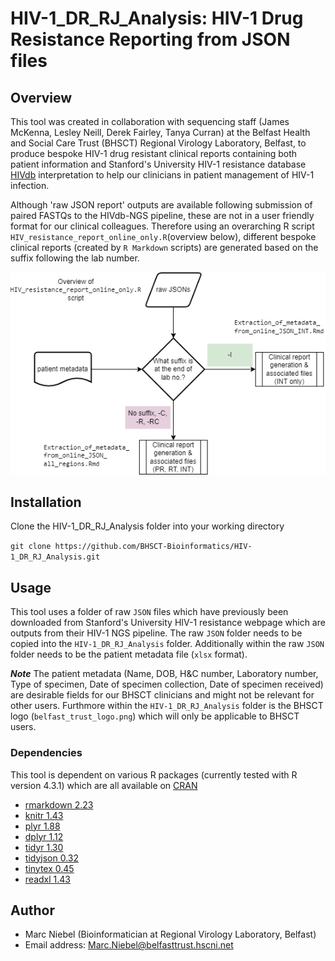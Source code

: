 # HIV-1_DR_RJ_Analysis: HIV-1 Drug Resistance Reporting from JSON files

## Overview
This tool was created in collaboration with sequencing staff (James McKenna, Lesley Neill, Derek Fairley, Tanya Curran) at the Belfast Health and Social Care Trust (BHSCT) Regional Virology Laboratory, Belfast, to produce bespoke HIV-1 drug resistant clinical reports containing both patient information and Stanford's University HIV-1 resistance database [HIVdb](https://hivdb.stanford.edu/hivdb/by-reads/) interpretation to help our clinicians in patient management of HIV-1 infection.

Although 'raw JSON report' outputs are available following submission of paired FASTQs to the HIVdb-NGS pipeline, these are not in a user friendly format for our clinical colleagues. Therefore using an overarching R script `HIV_resistance_report_online_only.R`(overview below), different bespoke clinical reports (created by `R Markdown` scripts) are generated based on the suffix following the lab number.

![](https://github.com/BHSCT-Bioinformatics/HIV-1_DR_RJ_Analysis/blob/main/Clinical_report_generation_workflow_v2.drawio.png?raw=true)

## Installation

Clone the HIV-1_DR_RJ_Analysis folder into your working directory

`git clone https://github.com/BHSCT-Bioinformatics/HIV-1_DR_RJ_Analysis.git`

## Usage
This tool uses a folder of raw `JSON` files which have previously been downloaded from Stanford's University HIV-1 resistance webpage which are outputs from their HIV-1 NGS pipeline. The raw `JSON` folder needs to be copied into the `HIV-1_DR_RJ_Analysis` folder. Additionally within the raw `JSON` folder needs to be the patient metadata file (`xlsx` format). 

***Note*** The patient metadata (Name, DOB, H&C number, Laboratory number, Type of specimen, Date of specimen collection, Date of specimen received) are desirable fields for our BHSCT clinicians and might not be relevant for other users. Furthmore within the `HIV-1_DR_RJ_Analysis` folder is the BHSCT logo (`belfast_trust_logo.png`) which will only be applicable to BHSCT users.


### Dependencies
This tool is dependent on various R packages (currently tested with R version 4.3.1) which are all available on [CRAN](https://cran.r-project.org/)
- [rmarkdown 2.23](https://cran.r-project.org/web/packages/rmarkdown/index.html)
- [knitr 1.43](https://cran.r-project.org/web/packages/knitr/index.html)
- [plyr 1.88](https://cran.r-project.org/web/packages/plyr/index.html)
- [dplyr 1.12](https://cran.r-project.org/web/packages/dplyr/index.html)
- [tidyr 1.30](https://cran.r-project.org/web/packages/tidyr/index.html)
- [tidyjson 0.32](https://cran.r-project.org/web/packages/tidyjson/index.html)
- [tinytex 0.45](https://cran.r-project.org/web/packages/tinytex/index.html)
- [readxl 1.43](https://cran.r-project.org/web/packages/readxl/index.html)


## Author
- Marc Niebel (Bioinformatician at Regional Virology Laboratory, Belfast)
- Email address: Marc.Niebel@belfasttrust.hscni.net

